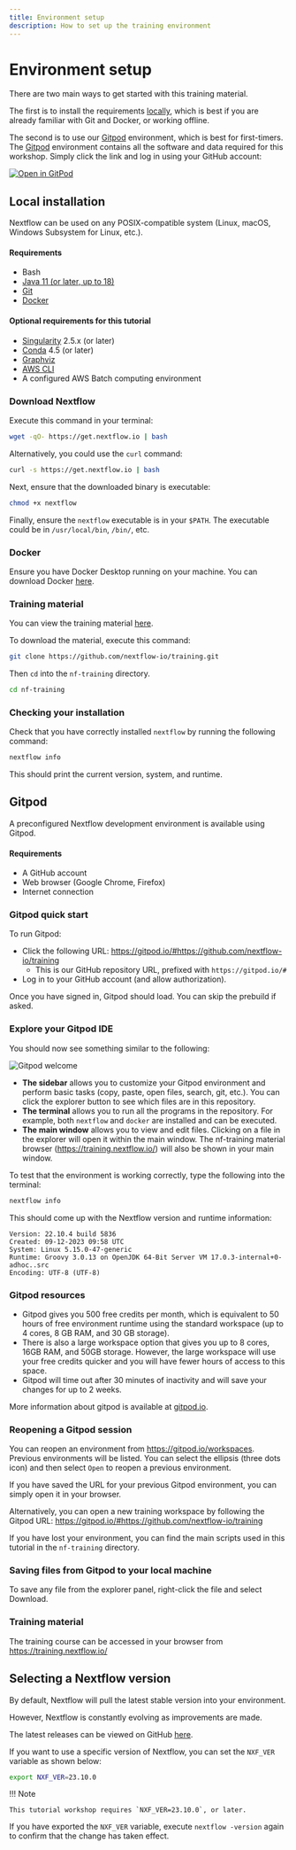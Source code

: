 ```yaml
---
title: Environment setup
description: How to set up the training environment
---
```


# Environment setup

There are two main ways to get started with this training material.

The first is to install the requirements [locally](#local-installation), which is best if you are already familiar with Git and Docker, or working offline.

The second is to use our [Gitpod](#gitpod) environment, which is best for first-timers. The [Gitpod](#gitpod) environment contains all the software and data required for this workshop. Simply click the link and log in using your GitHub account:

[![Open in GitPod](https://img.shields.io/badge/Gitpod-%20Open%20in%20Gitpod-908a85?logo=gitpod)](https://gitpod.io/#https://github.com/nextflow-io/training)

## Local installation

Nextflow can be used on any POSIX-compatible system (Linux, macOS, Windows Subsystem for Linux, etc.).

#### Requirements

-   Bash
-   [Java 11 (or later, up to 18)](https://www.oracle.com/technetwork/java/javase/downloads/index.html)
-   [Git](https://git-scm.com/)
-   [Docker](https://docs.docker.com/get-docker/)

#### Optional requirements for this tutorial

-   [Singularity](https://github.com/sylabs/singularity) 2.5.x (or later)
-   [Conda](https://conda.io/) 4.5 (or later)
-   [Graphviz](http://www.graphviz.org/)
-   [AWS CLI](https://aws.amazon.com/cli/)
-   A configured AWS Batch computing environment

### Download Nextflow

Execute this command in your terminal:

```bash
wget -qO- https://get.nextflow.io | bash
```

Alternatively, you could use the `curl` command:

```bash
curl -s https://get.nextflow.io | bash
```

Next, ensure that the downloaded binary is executable:

```bash
chmod +x nextflow
```

Finally, ensure the `nextflow` executable is in your `$PATH`. The executable could be in `/usr/local/bin`, `/bin/`, etc.

### Docker

Ensure you have Docker Desktop running on your machine. You can download Docker [here](https://docs.docker.com/get-docker/).

### Training material

You can view the training material [here](https://training.nextflow.io/).

To download the material, execute this command:

```bash
git clone https://github.com/nextflow-io/training.git
```

Then `cd` into the `nf-training` directory.

```bash
cd nf-training
```

### Checking your installation

Check that you have correctly installed `nextflow` by running the following command:

```bash
nextflow info
```

This should print the current version, system, and runtime.

## Gitpod

A preconfigured Nextflow development environment is available using Gitpod.

#### Requirements

-   A GitHub account
-   Web browser (Google Chrome, Firefox)
-   Internet connection

### Gitpod quick start

To run Gitpod:

-   Click the following URL: <https://gitpod.io/#https://github.com/nextflow-io/training>
    -   This is our GitHub repository URL, prefixed with `https://gitpod.io/#`
-   Log in to your GitHub account (and allow authorization).

Once you have signed in, Gitpod should load.
You can skip the prebuild if asked.

### Explore your Gitpod IDE

You should now see something similar to the following:

![Gitpod welcome](img/gitpod.welcome.png)

-   **The sidebar** allows you to customize your Gitpod environment and perform basic tasks (copy, paste, open files, search, git, etc.). You can click the explorer button to see which files are in this repository.
-   **The terminal** allows you to run all the programs in the repository. For example, both `nextflow` and `docker` are installed and can be executed.
-   **The main window** allows you to view and edit files. Clicking on a file in the explorer will open it within the main window. The nf-training material browser (<https://training.nextflow.io/>) will also be shown in your main window.

To test that the environment is working correctly, type the following into the terminal:

```bash
nextflow info
```

This should come up with the Nextflow version and runtime information:

```console
Version: 22.10.4 build 5836
Created: 09-12-2023 09:58 UTC
System: Linux 5.15.0-47-generic
Runtime: Groovy 3.0.13 on OpenJDK 64-Bit Server VM 17.0.3-internal+0-adhoc..src
Encoding: UTF-8 (UTF-8)
```

### Gitpod resources

-   Gitpod gives you 500 free credits per month, which is equivalent to 50 hours of free environment runtime using the standard workspace (up to 4 cores, 8 GB RAM, and 30 GB storage).
-   There is also a large workspace option that gives you up to 8 cores, 16GB RAM, and 50GB storage. However, the large workspace will use your free credits quicker and you will have fewer hours of access to this space.
-   Gitpod will time out after 30 minutes of inactivity and will save your changes for up to 2 weeks.

More information about gitpod is available at [gitpod.io](https://www.gitpod.io).

### Reopening a Gitpod session

You can reopen an environment from <https://gitpod.io/workspaces>. Previous environments will be listed. You can select the ellipsis (three dots icon) and then select `Open` to reopen a previous environment.

If you have saved the URL for your previous Gitpod environment, you can simply open it in your browser.

Alternatively, you can open a new training workspace by following the Gitpod URL: <https://gitpod.io/#https://github.com/nextflow-io/training>

If you have lost your environment, you can find the main scripts used in this tutorial in the `nf-training` directory.

### Saving files from Gitpod to your local machine

To save any file from the explorer panel, right-click the file and select Download.

### Training material

The training course can be accessed in your browser from <https://training.nextflow.io/>

## Selecting a Nextflow version

By default, Nextflow will pull the latest stable version into your environment.

However, Nextflow is constantly evolving as improvements are made.

The latest releases can be viewed on GitHub [here](https://github.com/nextflow-io/nextflow).

If you want to use a specific version of Nextflow, you can set the `NXF_VER` variable as shown below:

```bash
export NXF_VER=23.10.0
```

!!! Note

    This tutorial workshop requires `NXF_VER=23.10.0`, or later.

If you have exported the `NXF_VER` variable, execute `nextflow -version` again to confirm that the change has taken effect.
